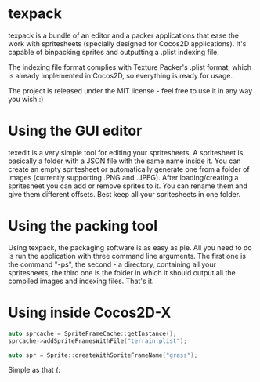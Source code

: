 # texpack

texpack is a bundle of an editor and a packer applications that ease the work with spritesheets (specially designed for Cocos2D applications). It's capable of binpacking sprites and outputting a .plist indexing file.

The indexing file format complies with Texture Packer's .plist format, which is already implemented in Cocos2D, so everything is ready for usage.

The project is released under the MIT license - feel free to use it in any way you wish :)

# Using the GUI editor

texedit is a very simple tool for editing your spritesheets. A spritesheet is basically a folder with a JSON file with the same name inside it. You can create an empty spritesheet or automatically generate one from a folder of images (currently supporting .PNG and .JPEG). After loading/creating a spritesheet you can add or remove sprites to it. You can rename them and give them different offsets. Best keep all your spritesheets in one folder.

# Using the packing tool

Using texpack, the packaging software is as easy as pie. All you need to do is run the application with three command line arguments. The first one is the command "-ps", the second - a directory, containing all your spritesheets, the third one is the folder in which it should output all the compiled images and indexing files. That's it.

# Using inside Cocos2D-X

```c++
auto sprcache = SpriteFrameCache::getInstance();
sprcache->addSpriteFramesWithFile("terrain.plist");

auto spr = Sprite::createWithSpriteFrameName("grass");
```

Simple as that (:
